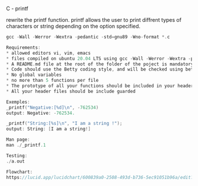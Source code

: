 C - printf

rewrite the printf function. printf allows the user to print diffrent types of characters or string depending on the option specified.
```c
gcc -Wall -Werror -Wextra -pedantic -std=gnu89 -Wno-format *.c
```
```c
Requirements:
* allowed editors vi, vim, emacs
* files compiled on ubuntu 20.04 LTS using gcc -Wall -Werror -Wextra -pedantic -std=gnu89
* A README.md file at the root of the folder of the poject is mandatory
* Code should use the Betty coding style, and will be checked using betty-style.pl and betty-doc.pl
* No global variables
* no more than 5 functions per file
* The prototype of all your functions should be included in your header file called main.h
* All your header files should be include guarded
```
```c
Exemples:
_printf("Negative:[%d]\n", -762534)
output: Negative: -762534.

_printf("String:[%s]\n", "I am a string !");
output: String: [I am a string!]
```
```c
Man page:
man ./_printf.1
```
```c
Testing:
./a.out
```
```c
Flowchart:
https://lucid.app/lucidchart/600839a0-2508-493d-b736-5ec91051b96a/edit?viewport_l[…]1263%2C0_0&invitationId=inv_ea5d2e94-d6a4-458f-9576-c45125b3689f
```
